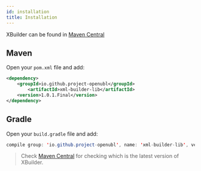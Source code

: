 ```yaml
---
id: installation
title: Installation
---
```


XBuilder can be found in [Maven Central](https://mvnrepository.com/artifact/io.github.project-openubl/xml-builder-lib)

## Maven

Open your `pom.xml` file and add:

```xml
<dependency>
    <groupId>io.github.project-openubl</groupId>
        <artifactId>xml-builder-lib</artifactId>
    <version>1.0.1.Final</version>
</dependency>
```

## Gradle

Open your `build.gradle` file and add:

```java
compile group: 'io.github.project-openubl', name: 'xml-builder-lib', version: '1.0.1.Final'
```

> Check [Maven Central](https://mvnrepository.com/artifact/io.github.project-openubl/xml-builder-lib) for checking which is the latest version of XBuilder.
